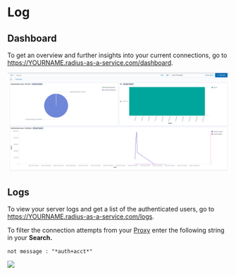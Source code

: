# Log

## Dashboard

To get an overview and further insights into your current connections, go to https://YOURNAME.radius-as-a-service.com/dashboard.

![](../.gitbook/assets/image%20%2832%29.png)

## Logs

To view your server logs and get a list of the authenticated users, go to https://YOURNAME.radius-as-a-service.com/logs.

To filter the connection attempts from your [Proxy](settings-proxy.md) enter the following string in your **Search.**

```text
not message : "*auth+acct*"
```

![](../.gitbook/assets/radius-logs.gif)

